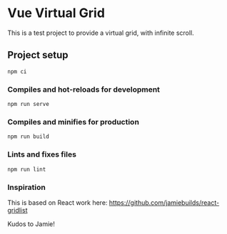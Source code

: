 # Vue Virtual Grid

This is a test project to provide a virtual grid, with infinite scroll.

## Project setup

```
npm ci
```

### Compiles and hot-reloads for development

```
npm run serve
```

### Compiles and minifies for production

```
npm run build
```

### Lints and fixes files

```
npm run lint
```

### Inspiration

This is based on React work here:
https://github.com/jamiebuilds/react-gridlist

Kudos to Jamie!
